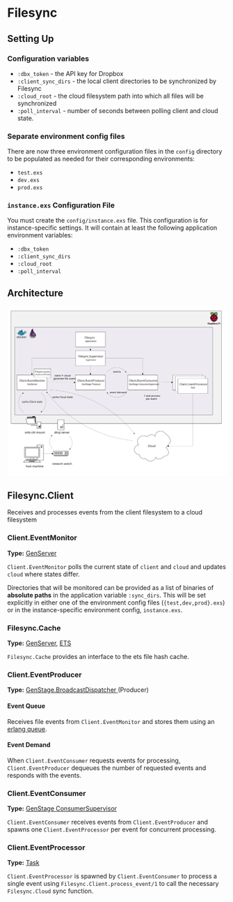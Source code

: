 # Filesync

## Setting Up

### Configuration variables

- `:dbx_token` - the API key for Dropbox
- `:client_sync_dirs` - the local client directories to be synchronized by
  Filesync
- `:cloud_root` - the cloud filesystem path into which all files
  will be synchronized
- `:poll_interval` - number of seconds between polling client and cloud state.

### Separate environment config files

There are now three environment configuration files in the `config`
directory to be populated as needed for their corresponding
environments:

- `test.exs`
- `dev.exs`
- `prod.exs`

### `instance.exs` Configuration File

You must create the `config/instance.exs` file. This configuration is
for instance-specific settings. It will contain at least the following
application environment variables:

- `:dbx_token`
- `:client_sync_dirs`
- `:cloud_root`
- `:poll_interval`

## Architecture
<img src="./architecture.svg">

## Filesync.Client

Receives and processes events from the client filesystem to a cloud filesystem

### Client.EventMonitor
**Type:**
[GenServer](hexdocs.pm/elixir/GenServer.html)

`Client.EventMonitor` polls the current state of `client` and `cloud` and updates `cloud` where states differ.

Directories that will be monitored can be provided as a list of
binaries of **absolute paths** in the application variable
`:sync_dirs`. This will be set explicitly in either one of the
environment config files (`{test,dev,prod}.exs`) or in the
instance-specific environment config, `instance.exs`.

### Filesync.Cache
**Type:**
[GenServer](hexdocs.pm/elixir/GenServer.html), 
[ETS](https://hexdocs.pm/ets/Ets.html)

`Filesync.Cache` provides an interface to the ets file hash cache.

### Client.EventProducer
**Type:**
[GenStage.BroadcastDispatcher
](https://hexdocs.pm/gen_stage/GenStage.Dispatcher.html) (Producer)

#### Event Queue
Receives file events from `Client.EventMonitor` and stores them using an 
[erlang queue](http://erlang.org/doc/man/queue.html).

#### Event Demand
When `Client.EventConsumer` requests events for processing, 
`Client.EventProducer` dequeues the number of requested 
events and responds with the events.

### Client.EventConsumer
**Type:**
[GenStage ConsumerSupervisor
](https://hexdocs.pm/gen_stage/ConsumerSupervisor.html)

`Client.EventConsumer` receives events from `Client.EventProducer` and 
spawns one `Client.EventProcessor` per event for concurrent processing.

### Client.EventProcessor
**Type:**
[Task](https://hexdocs.pm/elixir/Task.html)

`Client.EventProcessor` is spawned by `Client.EventConsumer` to process 
a single event using `Filesync.Client.process_event/1` to call the necessary 
`Filesync.Cloud` sync function.
